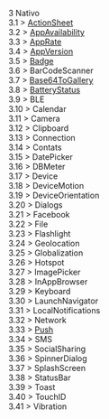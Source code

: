 3 Nativo  
3.1 > [ActionSheet](3a-actionSheet.md)  
3.2 > [AppAvailability](3b-appAvailability.md)  
3.3 > [AppRate](3c-appRate.md)  
3.4 > [AppVersion](3d-appVersion.md)  
3.5 > [Badge](3e-badge.md)  
3.6 > BarCodeScanner  
3.7 > [Base64ToGallery](3g-base64togallery.md)  
3.8 > [BatteryStatus](3h-batteryStatus.md)  
3.9 > BLE  
3.10 > Calendar  
3.11 > Camera  
3.12 > Clipboard  
3.13 > Connection  
3.14 > Contats  
3.15 > DatePicker  
3.16 > DBMeter  
3.17 > Device  
3.18 > DeviceMotion  
3.19 > DeviceOrientation  
3.20 > Dialogs  
3.21 > Facebook  
3.22 > File  
3.23 > Flashlight  
3.24 > Geolocation  
3.25 > Globalization  
3.26 > Hotspot  
3.27 > ImagePicker  
3.28 > InAppBrowser  
3.29 > Keyboard  
3.30 > LaunchNavigator  
3.31 > LocalNotifications  
3.32 > Network  
3.33 > [Push](3v-push.md)  
3.34 > SMS  
3.35 > SocialSharing  
3.36 > SpinnerDialog  
3.37 > SplashScreen  
3.38 > StatusBar  
3.39 > Toast  
3.40 > TouchID  
3.41 > Vibration
